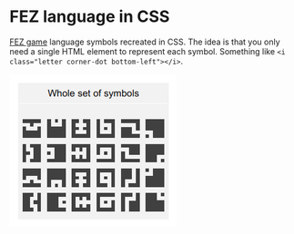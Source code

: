 # FEZ language in CSS

[FEZ game](http://fezgame.com/) language symbols recreated in CSS. The idea is that you only need a single HTML element to represent each symbol. Something like `<i class="letter corner-dot bottom-left"></i>`.

![preview](https://raw.githubusercontent.com/thevasya/fez-language/master/preview.png)
